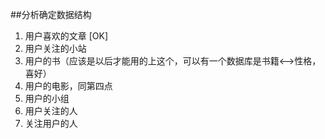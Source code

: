 ##分析确定数据结构

1. 用户喜欢的文章 [OK]
2. 用户关注的小站
3. 用户的书（应该是以后才能用的上这个，可以有一个数据库是书籍<-->性格，喜好）
4. 用户的电影，同第四点
5. 用户的小组
6. 用户关注的人
7. 关注用户的人

